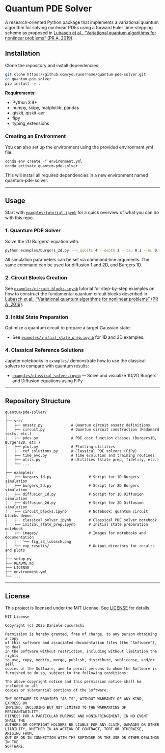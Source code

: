 
# Quantum PDE Solver

A research-oriented Python package that implements a variational quantum algorithm for solving nonlinear PDEs using a forward Euler time-stepping scheme as proposed in [Lubasch et al., “Variational quantum algorithms for nonlinear problems” (PR A, 2019)](https://arxiv.org/pdf/1907.09032).


## Installation

Clone the repository and install dependencies:

```bash
git clone https://github.com/yourusername/quantum-pde-solver.git
cd quantum-pde-solver
pip install -e .
```

**Requirements:**  
- Python 3.8+
- numpy, scipy, matplotlib, pandas
- qiskit, qiskit-aer
- fipy
- typing_extensions

### Creating an Environment
You can also set up the environment using the provided environment.yml file:
```bash
conda env create -f environment.yml
conda activate quantum-pde-solver
```
This will install all required dependencies in a new environment named quantum-pde-solver.

---

## Usage

Start with [`examples/tutorial.ipynb`](https://github.com/DanieleCucurachi/quantum-pde-solver/blob/main/examples/tutorial.ipynb) for a quick overview of what you can do with this repo.

### 1. Quantum PDE Solver

Solve the 2D Burgers' equation with:

```bash
python examples/burgers_2d.py --n_qubits 4 --depth 2 --tau 0.1 --nu 0.1 --tmax 5.0 --sigma 0.15 --seed 42
```

All simulation parameters can be set via command-line arguments. The same command can be used for diffusion 1 and 2D, and Burgers 1D.

### 2. Circuit Blocks Creation

See [`examples/circuit_blocks.ipynb`](https://github.com/DanieleCucurachi/quantum-pde-solver/blob/main/examples/circuit_blocks.ipynb) tutorial for step-by-step examples on how to construct the fundamental quantum circuit blocks described in [Lubasch et al., “Variational quantum algorithms for nonlinear problems” (PR A, 2019)](https://arxiv.org/pdf/1907.09032).

### 3. Initial State Preparation

Optimize a quantum circuit to prepare a target Gaussian state:

- See [`examples/initial_state_prep.ipynb`](https://github.com/DanieleCucurachi/quantum-pde-solver/blob/main/examples/initial_state_prep.ipynb) for 1D and 2D examples.

### 4. Classical Reference Solutions

Jupyter notebooks in `examples/` demonstrate how to use the classical solvers to compare with quantum results:

- [`examples/classical_solver.ipynb`](https://github.com/DanieleCucurachi/quantum-pde-solver/blob/main/examples/classical_solver.ipynb) — Solve and visualize 1D/2D Burgers' and Diffusion equations using FiPy.

---

## Repository Structure

```
quantum-pde-solver/
│
├── src/
│   ├── ansatz.py             # Quantum circuit ansatz definitions
│   ├── circuit.py            # Quantum circuit construction (Hadamard tests, etc.)
│   ├── pdes.py               # PDE cost function classes (Burgers1D, Burgers2D, etc.)
│   ├── plot.py               # Plotting utilities
│   ├── ref_solutions.py      # Classical PDE solvers (FiPy)
│   ├── time_evo.py           # Time evolution and training routines
│   ├── utils.py              # Utilities (state prep, fidelity, etc.)
│   └── ...
│
├── examples/
│   ├── burgers_1d.py                 # Script for 1D Burgers simulation
│   ├── burgers_2d.py                 # Script for 2D Burgers simulation
|   ├── diffusion_1d.py               # Script for 1D Diffusion simulation
│   ├── diffusion_2d.py               # Script for 2D Diffusion simulation
│   ├── circuit_blocks.ipynb          # Notebook: quantum circuit blocks demos
│   ├── classical_solver.ipynb        # Classical PDE solver notebook
│   ├── initial_state_prep.ipynb      # Initial state preparation notebook
│   ├── images/                       # Images for notebooks and documentation
│   │   └── fig_s3_lubasch.png
│   └── exp_results/                  # Output directory for results and plots
│
├── setup.py
├── README.md
├── LICENSE
├── environment.yml
└── ...
```

---

## License

This project is licensed under the MIT License. See [LICENSE](LICENSE) for details.

```
MIT License

Copyright (c) 2025 Daniele Cucurachi

Permission is hereby granted, free of charge, to any person obtaining a copy
of this software and associated documentation files (the "Software"), to deal
in the Software without restriction, including without limitation the rights
to use, copy, modify, merge, publish, distribute, sublicense, and/or sell
copies of the Software, and to permit persons to whom the Software is
furnished to do so, subject to the following conditions:

The above copyright notice and this permission notice shall be included in all
copies or substantial portions of the Software.

THE SOFTWARE IS PROVIDED "AS IS", WITHOUT WARRANTY OF ANY KIND, EXPRESS OR
IMPLIED, INCLUDING BUT NOT LIMITED TO THE WARRANTIES OF MERCHANTABILITY,
FITNESS FOR A PARTICULAR PURPOSE AND NONINFRINGEMENT. IN NO EVENT SHALL THE
AUTHORS OR COPYRIGHT HOLDERS BE LIABLE FOR ANY CLAIM, DAMAGES OR OTHER
LIABILITY, WHETHER IN AN ACTION OF CONTRACT, TORT OR OTHERWISE, ARISING FROM,
OUT OF OR IN CONNECTION WITH THE SOFTWARE OR THE USE OR OTHER DEALINGS IN THE
SOFTWARE.
```
